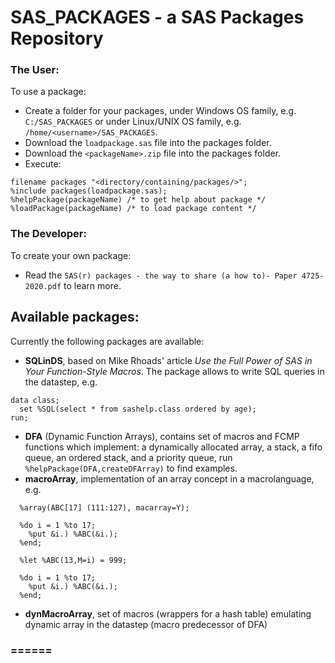 # SAS_PACKAGES - a SAS Packages Repository

### The User:
To use a package:
- Create a folder for your packages, under Windows OS family, e.g. `C:/SAS_PACKAGES` or under Linux/UNIX OS family, e.g. `/home/<username>/SAS_PACKAGES`.
- Download the `loadpackage.sas` file into the packages folder.
- Download the `<packageName>.zip` file into the packages folder.
- Execute:
```
filename packages "<directory/containing/packages/>";
%include packages(loadpackage.sas);
%helpPackage(packageName) /* to get help about package */
%loadPackage(packageName) /* to load package content */
```
### The Developer:
To create your own package:
- Read the `SAS(r) packages - the way to share (a how to)- Paper 4725-2020.pdf` to learn more.

## Available packages:
Currently the following packages are available:

- **SQLinDS**, based on Mike Rhoads' article *Use the Full Power of SAS in Your Function-Style Macros*. The package allows to write SQL queries in the datastep, e.g.
```
data class;
  set %SQL(select * from sashelp.class ordered by age);
run;
```
- **DFA** (Dynamic Function Arrays), contains set of macros and FCMP functions which implement: a dynamically allocated array, a stack, a fifo queue, an ordered stack, and a priority queue, run `%helpPackage(DFA,createDFArray)` to find examples.
- **macroArray**, implementation of an array concept in a macrolanguage, e.g. 
```
  %array(ABC[17] (111:127), macarray=Y); 

  %do i = 1 %to 17; 
    %put &i.) %ABC(&i.); 
  %end;

  %let %ABC(13,M=i) = 999;

  %do i = 1 %to 17; 
    %put &i.) %ABC(&i.); 
  %end;
```
- **dynMacroArray**, set of macros (wrappers for a hash table) emulating dynamic array in the datastep (macro predecessor of DFA)

### ======
